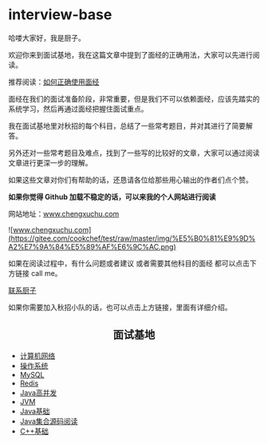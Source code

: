 # interview-base
哈喽大家好，我是厨子。

欢迎你来到面试基地，我在这篇文章中提到了面经的正确用法，大家可以先进行阅读。

推荐阅读：[如何正确使用面经](https://mp.weixin.qq.com/s/1NVJscKg1ueLF134FtgNnw)

面经在我们的面试准备阶段，非常重要，但是我们不可以依赖面经，应该先踏实的系统学习，然后再通过面经把握住面试重点。

我在面试基地里对秋招的每个科目，总结了一些常考题目，并对其进行了简要解答。

另外还对一些常考题目及难点，找到了一些写的比较好的文章，大家可以通过阅读文章进行更深一步的理解。

如果这些文章对你们有帮助的话，还恳请各位给那些用心输出的作者们点个赞。

**如果你觉得 Github 加载不稳定的话，可以来我的个人网站进行阅读**

网站地址：www.chengxuchu.com

![www.chengxuchu.com](https://gitee.com/cookchef/test/raw/master/img/%E5%B0%81%E9%9D%A2%E7%9A%84%E5%89%AF%E6%9C%AC.png)

如果在阅读过程中，有什么问题或者建议 或者需要其他科目的面经 都可以点击下方链接 call me。

[联系厨子](http://www.chengxuchu.com/#/Exchange/README)

如果你需要加入秋招小队的话，也可以点击上方链接，里面有详细介绍。



### <h2 align="center" >面试基地</h2>

- [计算机网络](https://github.com/chefyuan/interview-base/blob/main/%E9%9D%A2%E8%AF%95%E5%9F%BA%E5%9C%B0/%E8%AE%A1%E7%AE%97%E6%9C%BA%E7%BD%91%E7%BB%9C.md)
- [操作系统](https://github.com/chefyuan/interview-base/blob/main/%E9%9D%A2%E8%AF%95%E5%9F%BA%E5%9C%B0/%E6%93%8D%E4%BD%9C%E7%B3%BB%E7%BB%9F.md)
- [MySQL](https://github.com/chefyuan/interview-base/blob/main/%E9%9D%A2%E8%AF%95%E5%9F%BA%E5%9C%B0/MySQL.md)
- [Redis](https://github.com/chefyuan/interview-base/blob/main/%E9%9D%A2%E8%AF%95%E5%9F%BA%E5%9C%B0/Redis.md)
- [Java高并发](https://github.com/chefyuan/interview-base/blob/main/%E9%9D%A2%E8%AF%95%E5%9F%BA%E5%9C%B0/Java%E9%AB%98%E5%B9%B6%E5%8F%91.md)
- [JVM](https://github.com/chefyuan/interview-base/blob/main/%E9%9D%A2%E8%AF%95%E5%9F%BA%E5%9C%B0/JVM.md)
- [Java基础](https://github.com/chefyuan/interview-base/blob/main/%E9%9D%A2%E8%AF%95%E5%9F%BA%E5%9C%B0/Java%E5%9F%BA%E7%A1%80.md)
- [Java集合源码阅读](https://github.com/chefyuan/interview-base/blob/main/%E9%9D%A2%E8%AF%95%E5%9F%BA%E5%9C%B0/Java%E9%9B%86%E5%90%88%E6%BA%90%E7%A0%81.md)
- [C++基础](https://github.com/chefyuan/interview-base/blob/main/%E9%9D%A2%E8%AF%95%E5%9F%BA%E5%9C%B0/C%2B%2B%E5%9F%BA%E7%A1%80.md)
